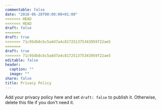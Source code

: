 ```yaml
---
commentable: false
date: "2018-06-28T00:00:00+01:00"
<<<<<<< HEAD
<<<<<<< HEAD
draft: false
=======
draft: true
>>>>>>> 71c95db8cbc5add7a4c817251375343959f22ae5
=======
draft: true
>>>>>>> 71c95db8cbc5add7a4c817251375343959f22ae5
editable: false
header:
  caption: ""
  image: ""
share: false
title: Privacy Policy
---
```


Add your privacy policy here and set `draft: false` to publish it. Otherwise, delete this file if you don't need it.
